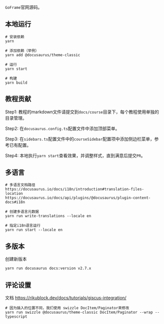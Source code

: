 
`GoFrame`官网源码。

## 本地运行

```shell
# 安装依赖
yarn

# 添加依赖（举例）
yarn add @docusaurus/theme-classic

# 运行
yarn start

# 构建
yarn build
```

## 教程贡献

Step1: 教程的markdown文件请提交到`docs/course`目录下，每个教程使用单独的目录管理。

Step2: 在`docusaurus.config.ts`配置文件中添加顶部菜单。

Step3: 在`sidebars.ts`配置文件中的`courseSidebar`配置项中添加侧边栏菜单，参考已有配置。

Step4: 本地执行`yarn start`查看效果，并调整样式，直到满意后提交`PR`。




## 多语言

```shell
# 多语言文档路径
https://docusaurus.io/docs/i18n/introduction#translation-files-location
https://docusaurus.io/docs/api/plugins/@docusaurus/plugin-content-docs#i18n

# 创建多语言元数据
yarn run write-translations --locale en

# 指定i18n语言运行
yarn run start --locale en
```


## 多版本

创建新版本
```bash
yarn run docusaurus docs:version v2.7.x
```


## 评论设置

文档 https://rikublock.dev/docs/tutorials/giscus-integration/

```shell
# 因为插入的位置不同，我们使用 swizzle DocItem/Paginator来修改
yarn run swizzle @docusaurus/theme-classic DocItem/Paginator --wrap --typescript
```
